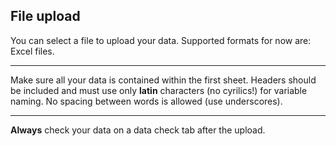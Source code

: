 ## File upload

You can select a file to upload your data. Supported formats for now are: Excel files. 

---

Make sure all your data is contained within the first sheet. Headers should be included and must use only **latin** characters (no cyrilics!) for variable naming. No spacing between words is allowed (use underscores).

---

**Always** check your data on a data check tab after the upload.